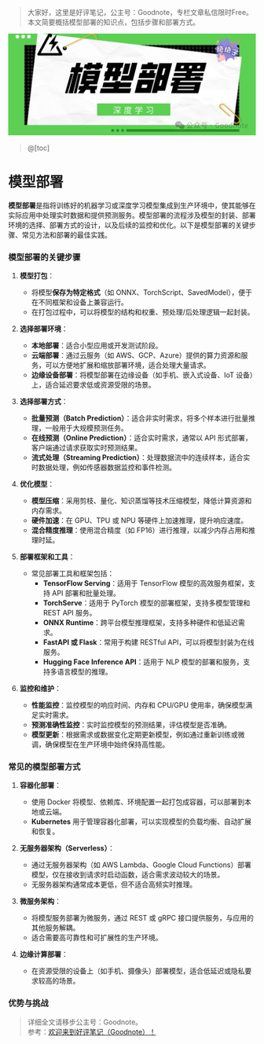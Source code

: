 ﻿> 大家好，这里是好评笔记，公主号：Goodnote，专栏文章私信限时Free。本文简要概括模型部署的知识点，包括步骤和部署方式。


![在这里插入图片描述](https://github.com/GoodnoteX/Ai_Interview/blob/main/深度学习笔记/image/14.png)


> @[toc]
# 模型部署
**模型部署**是指将训练好的机器学习或深度学习模型集成到生产环境中，使其能够在实际应用中处理实时数据和提供预测服务。模型部署的流程涉及模型的封装、部署环境的选择、部署方式的设计，以及后续的监控和优化。以下是模型部署的关键步骤、常见方法和部署的最佳实践。

### 模型部署的关键步骤

1. **模型打包**：
   - 将模型**保存为特定格式**（如 ONNX、TorchScript、SavedModel），便于在不同框架和设备上兼容运行。
   - 在打包过程中，可以将模型的结构和权重、预处理/后处理逻辑一起封装。

2. **选择部署环境**：
   - **本地部署**：适合小型应用或开发测试阶段。
   - **云端部署**：通过云服务（如 AWS、GCP、Azure）提供的算力资源和服务，可以方便地扩展和缩放部署环境，适合处理大量请求。
   - **边缘设备部署**：将模型部署在边缘设备（如手机、嵌入式设备、IoT 设备）上，适合延迟要求低或资源受限的场景。

3. **选择部署方式**：
   - **批量预测（Batch Prediction）**：适合非实时需求，将多个样本进行批量推理，一般用于大规模预测任务。
   - **在线预测（Online Prediction）**：适合实时需求，通常以 API 形式部署，客户端通过请求获取实时预测结果。
   - **流式处理（Streaming Prediction）**：处理数据流中的连续样本，适合实时数据处理，例如传感器数据监控和事件检测。

4. **优化模型**：
   - **模型压缩**：采用剪枝、量化、知识蒸馏等技术压缩模型，降低计算资源和内存需求。
   - **硬件加速**：在 GPU、TPU 或 NPU 等硬件上加速推理，提升响应速度。
   - **混合精度推理**：使用混合精度（如 FP16）进行推理，以减少内存占用和推理时延。

5. **部署框架和工具**：
   - 常见部署工具和框架包括：
     - **TensorFlow Serving**：适用于 TensorFlow 模型的高效服务框架，支持 API 部署和批量处理。
     - **TorchServe**：适用于 PyTorch 模型的部署框架，支持多模型管理和 REST API 服务。
     - **ONNX Runtime**：跨平台模型推理框架，支持多种硬件和低延迟需求。
     - **FastAPI 或 Flask**：常用于构建 RESTful API，可以将模型封装为在线服务。
     - **Hugging Face Inference API**：适用于 NLP 模型的部署和服务，支持多语言模型的推理。

6. **监控和维护**：
   - **性能监控**：监控模型的响应时间、内存和 CPU/GPU 使用率，确保模型满足实时需求。
   - **预测准确性监控**：实时监控模型的预测结果，评估模型是否准确。
   - **模型更新**：根据需求或数据变化定期更新模型，例如通过重新训练或微调，确保模型在生产环境中始终保持高性能。

### 常见的模型部署方式

1. **容器化部署**：
   - 使用 Docker 将模型、依赖库、环境配置一起打包成容器，可以部署到本地或云端。
   - **Kubernetes** 用于管理容器化部署，可以实现模型的负载均衡、自动扩展和恢复。

2. **无服务器架构（Serverless）**：
   - 通过无服务器架构（如 AWS Lambda、Google Cloud Functions）部署模型，仅在接收到请求时启动函数，适合需求波动较大的场景。
   - 无服务器架构通常成本更低，但不适合高频实时推理。

3. **微服务架构**：
   - 将模型服务部署为微服务，通过 REST 或 gRPC 接口提供服务，与应用的其他服务解耦。
   - 适合需要高可靠性和可扩展性的生产环境。

4. **边缘计算部署**：
   - 在资源受限的设备上（如手机、摄像头）部署模型，适合低延迟或隐私要求较高的场景。

### 优势与挑战




> 详细全文请移步公主号：Goodnote。  
参考：[欢迎来到好评笔记（Goodnote）！](https://mp.weixin.qq.com/s/lCcceUHTrM7wOjnxkfrFsQ)
